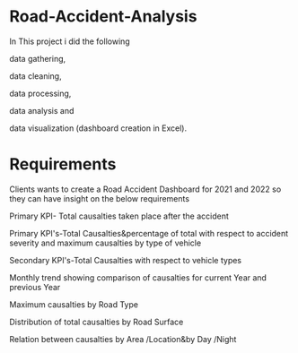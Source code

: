# Road-Accident-Analysis

In This project i did the following

data gathering, 

data cleaning, 

data processing, 

data analysis and

data visualization (dashboard creation in Excel). 


# Requirements 
Clients wants to create a Road Accident Dashboard for 2021 and 2022 so they can have insight on the below requirements 

Primary KPI- Total causalties taken place after the accident 

Primary KPI's-Total Causalties&percentage of total with respect to accident
severity and maximum causalties by type of vehicle

Secondary KPI's-Total Causalties with respect to vehicle types 

Monthly trend showing comparison of causalties for current Year and previous Year 

Maximum causalties by Road Type 

Distribution of total causalties by Road Surface 

Relation between causalties by Area /Location&by Day /Night
